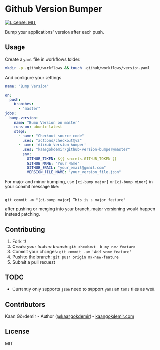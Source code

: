 # Github Version Bumper

[![License: MIT](https://img.shields.io/badge/License-MIT-yellow.svg)](https://opensource.org/licenses/MIT)

Bump your applications' version after each push.


## Usage

Create a `yaml` file in workflows folder.
```bash
mkdir -p .github/workflows && touch .github/workflows/version.yaml
```

And configure your settings
```yaml
name: "Bump Version"

on:
  push:
    branches:
      - "master"
jobs:
  bump-version:
    name: "Bump Version on master"
    runs-on: ubuntu-latest
    steps:
      - name: "Checkout source code"
        uses: "actions/checkout@v2"
      - name: "GitHub Version Bumper"
        uses: "kaangokdemir/github-version-bumper@master"
        env:
          GITHUB_TOKEN: ${{ secrets.GITHUB_TOKEN }}
          GITHUB_NAME: "Your Name"
          GITHUB_EMAIL: "your_email@gmail.com"
          VERSION_FILE_NAME: "your_version_file.json"
```
For major and minor bumping, use `[ci-bump major]` or `[ci-bump minor]` in your commit message like:

```git

git commit -m "[ci-bump major] This is a major feature"
```

after pushing or merging into your branch, major versioning would happen instead patching.

## Contributing

1. Fork it!
2. Create your feature branch: `git checkout -b my-new-feature`
3. Commit your changes: `git commit -am 'Add some feature'`
4. Push to the branch: `git push origin my-new-feature`
5. Submit a pull request

## TODO

- Currently only supports `json` need to support `yaml` an `toml` files as well.

## Contributors

Kaan Gökdemir - Author ([@kaangokdemir](https://twitter.com/kaangokdemir)) - [kaangokdemir.com](https://kaangokdemir.com)

## License

MIT
